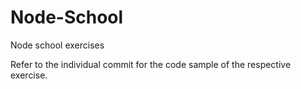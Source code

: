 # Node-School
Node school exercises

Refer to the individual commit for the code sample of the respective exercise.
